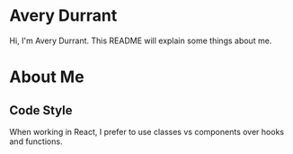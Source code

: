 # Avery Durrant
Hi, I'm Avery Durrant. This README will explain some things about me.

# About Me

## Code Style
When working in React, I prefer to use classes vs components over hooks and functions.

